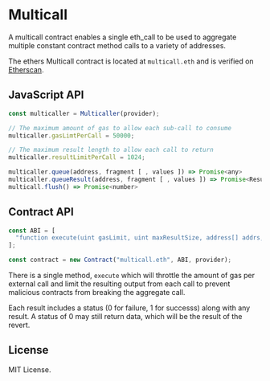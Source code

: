 Multicall
=========

A multicall contract enables a single eth_call to be used to
aggregate multiple constant contract method calls to a variety
of addresses.

The ethers Multicall contract is located at `multicall.eth`
and is verified on [Etherscan](https://etherscan.io/address/multicall.eth).


JavaScript API
--------------

```javascript
const multicaller = Multicaller(provider);

// The maximum amount of gas to allow each sub-call to consume
multicaller.gasLimtPerCall = 50000;

// The maximum result length to allow each call to return
multicaller.resultLimitPerCall = 1024;

multicaller.queue(address, fragment [ , values ]) => Promise<any>
multicaller.queueResult(address, fragment [ , values ]) => Promise<Result>
multicall.flush() => Promise<number>
```


Contract API
------------

```javascript
const ABI = [
  "function execute(uint gasLimit, uint maxResultSize, address[] addrs, bytes[] datas) view returns (uint blockNumber, uint[] statuses, bytes[] results)"
];

const contract = new Contract("multicall.eth", ABI, provider);
```

There is a single method, `execute` which will throttle the
amount of gas per external call and limit the resulting output
from each call to prevent malicious contracts from breaking the
aggregate call.

Each result includes a status (0 for failure, 1 for successs) along
with any result. A status of 0 may still return data, which will be
the result of the revert.


License
-------

MIT License.
